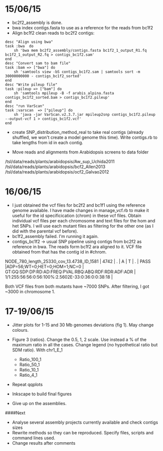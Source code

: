 15/06/15
===

- bc2f2_assembly is done. 
- bwa index contigs.fasta to use as a reference for the reads from bc1f2
- Align bc1f2 clean reads  to bc2f2 contigs:

```
desc "Align using bwa"
task :bwa  do
	sh 'bwa mem bc2f2_assembly/contigs.fasta bc1f2_1_output_R1.fq bc1f2_1_output_R2.fq > contigs_bc1f2.sam'
end
desc "Convert sam to bam file"
task :bam => ["bwa"] do
	sh 'samtools view -bS contigs_bc1f2.sam | samtools sort -m 30000000000 - contigs_bc1f2_sorted'
end
desc "Write pileup file"
task :pileup => ["bam"] do
	sh 'samtools mpileup -B -f arabis_alpina.fasta contigs_bc1f2_sorted.bam > contigs_bc1f2.pileup'
end
desc "run VarScan"
task :varscan  => ["pileup"] do 
	sh 'java -jar VarScan.v2.3.7.jar mpileup2snp contigs_bc1f2.pileup --output-vcf 1 > contigs_bc1f2.vcf'
end
```

- create SNP_distribution_method_real to take real contigs (already shuffled, we won't create a model genome this time). Write contigs.rb to take lengths from id in each contig. 

- Move reads and alignments from Arabidopsis screens to data folder 

/tsl/data/reads/plants/arabidopsis/Aw_sup_Uchida2011
/tsl/data/reads/plants/arabidopsis/bcf2_Allen2013
/tsl/data/reads/plants/arabidopsis/ocf2_Galvao2012

16/06/15
===
- I just obtained the vcf files for bc2f2 and bc1f1 using the reference genome available. I have made changes in manage_vcf.rb to make it useful for the id specificication (chrom) in these vcf files. Obtain individual vcf files per each chromosome and text files for the hom and het SNPs. I will use each mutant files as filtering for the other one (as I did with the parental vcf before). 
- bc1f2_assembly failed. I'm running it again. 
- contigs_bc1f2 -> usual SNP pipeline using contigs from bc2f2 as reference in bwa. The reads form bc1f2 ara aligned to it. VCF file obtained from that has the contig id in #chrom.  

NODE_780_length_25330_cov_13.4738_ID_1581     |  4742   | .   |    A   |    T    |   .   |    PASS    |ADP=56;WT=0;HET=0;HOM=1;NC=0  |  GT:GQ:SDP:DP:RD:AD:FREQ:PVAL:RBQ:ABQ:RDF:RDR:ADF:ADR  |  1/1:255:56:56:0:56:100%:2.5602E-33:0:36:0:0:38:18 |

Both VCF files from both mutants have ~7000 SNPs. After filtering, I got ~3000 in chromosome 1. 

17-19/06/15
===

- Jitter plots for 1-15 and 30 Mb genomes deviations (fig 1). May change colours. 
- Figure 3 (ratios). Change the 0.5, 1, 2 scale. Use instead a % of the maximum ratio in all the cases. Change legend (no hypothetical ratio but SDM ratio). With chr1_E_1
	- Ratio_100_1
	- Ratio_50_1
	- Ratio_10_1
	- Ratio_4_1		

- Repeat qqplots
- Inkscape to build final figures
- Give up on the assemblies.

####Next 
- Analyse several assembly projects currently available and check contigs sizes 
- Rewrite methods so they can be reproduced. Specify files, scripts and command lines used. 
- Change results after comments 